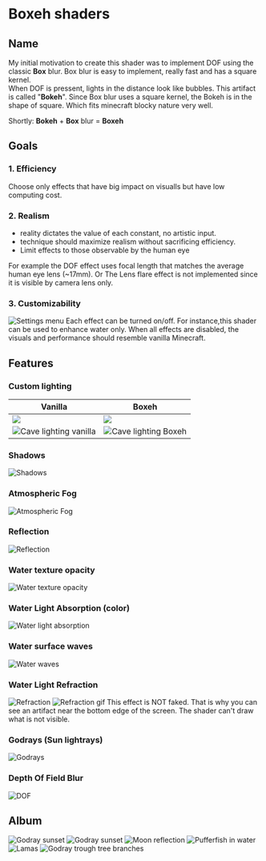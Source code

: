 # Boxeh shaders

## Name
My initial motivation to create this shader was to implement DOF using the classic **Box** blur. Box blur is easy to implement, really fast and has a square kernel.<br>
When DOF is pressent, lights in the distance look like bubbles. This artifact is called "**Bokeh**". Since Box blur uses a square kernel, the Bokeh is in the shape of square. Which fits minecraft blocky nature very well.

Shortly: **Bokeh** + **Box** blur = **Boxeh**

## Goals

### 1. Efficiency

Choose only effects that have big impact on visualls but have low computing cost.

### 2. Realism

- reality dictates the value of each constant, no artistic input.
- technique should maximize realism without sacrificing efficiency.
- Limit effects to those observable by the human eye

For example the DOF effect uses focal length that matches the average human eye lens (~17mm). Or The Lens flare effect is not implemented since it is visible by camera lens only.

### 3. Customizability

![Settings menu](images/settings.png)
Each effect can be turned on/off. For instance,this shader can be used to enhance water only. When all effects are disabled, the visuals and performance should resemble vanilla Minecraft. 

## Features

### Custom lighting

 | Vanilla  | Boxeh |
 | ------------- | ------------- |
 | ![](images/lighting_vanilla.png) | ![](images/lighting_boxeh.png) |
 | ![Cave lighting vanilla](images/torch_in_cave_vanilla.png) | ![Cave lighting Boxeh](images/torch_in_cave_boxeh.png) |

### Shadows

![Shadows](images/shadows_boxeh.png)

### Atmospheric Fog

![Atmospheric Fog](images/atmospheric_fog_boxeh.png)

### Reflection

![Reflection](images/reflection.png)

### Water texture opacity

![Water texture opacity](images/water_texture_opacity.png)

### Water Light Absorption (color)

![Water light absorption](images/water_color.png)

### Water surface waves

![Water waves](images/water_waves.png)

### Water Light Refraction

![Refraction](images/water_refraction.png)
![Refraction gif](images/water_refraction.gif)
This effect is NOT faked. That is why you can see an artifact near the bottom edge of the screen. The shader can't draw what is not visible.

### Godrays (Sun lightrays)

![Godrays](images/godrays_above_water.png)

### Depth Of Field Blur

![DOF](images/dof_on_water.png)


## Album
![Godray sunset](images/dof_godray_sunset_2.png)
![Godray sunset](images/dof_godray_sunset.png)
![Moon reflection](images/moon_reflection.png)
![Pufferfish in water](images/pufferfish_in_water.png)
![Lamas](images/lamas_in_water.png)
![Godray trough tree branches](images/example.png)